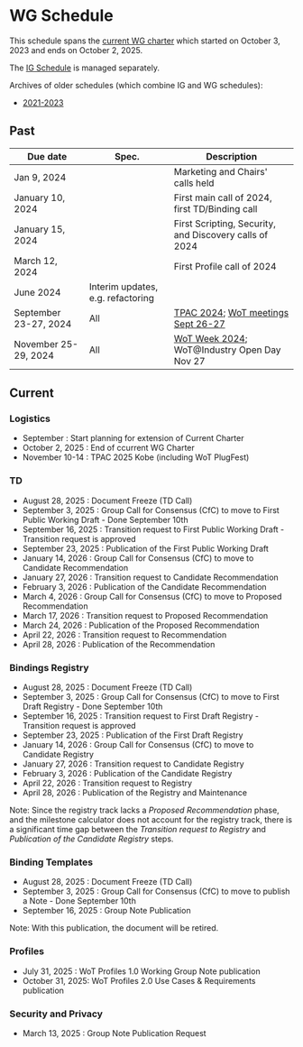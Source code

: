 # WG Schedule
This schedule spans the [current WG charter](https://www.w3.org/2023/10/wot-wg-2023.html) which started on October 3, 2023 and ends on October 2, 2025.

The [IG Schedule](ig-schedule.md) is managed separately.

Archives of older schedules (which combine IG and WG schedules):
* [2021-2023](schedule_2023.md)

## Past
| Due date | Spec. | Description |
| --- | --- | --- |
| Jan 9, 2024 |   | Marketing and Chairs' calls held |
| January 10, 2024 |   | First main call of 2024, first TD/Binding call |
| January 15, 2024 |   | First Scripting, Security, and Discovery calls of 2024 |
| March 12, 2024 |  | First Profile call of 2024 |
| June 2024 | Interim updates, e.g. refactoring |
| September 23-27, 2024 | All | [TPAC 2024](https://www.w3.org/2024/09/TPAC/); [WoT meetings Sept 26-27](https://www.w3.org/WoT/IG/wiki/Wiki_for_F2F_2024_planning) |
| November 25-29, 2024 | All | [WoT Week 2024](https://www.w3.org/WoT/IG/wiki/Wiki_for_WoT_Week_2024_planning); WoT@Industry Open Day Nov 27 |

## Current
### Logistics
* September : Start planning for extension of Current Charter
* October 2, 2025 : End of ccurrent WG Charter 
* November 10-14 : TPAC 2025 Kobe (including WoT PlugFest)

### TD

* August 28, 2025 : Document Freeze (TD Call)
* September 3, 2025 : Group Call for Consensus (CfC) to move to First Public Working Draft - Done September 10th
* September 16, 2025 : Transition request to First Public Working Draft - Transition request is approved 
* September 23, 2025 : Publication of the First Public Working Draft
* January 14, 2026 : Group Call for Consensus (CfC) to move to Candidate Recommendation
* January 27, 2026 : Transition request to Candidate Recommendation
* February 3, 2026 : Publication of the Candidate Recommendation
* March 4, 2026 : Group Call for Consensus (CfC) to move to Proposed Recommendation
* March 17, 2026 : Transition request to Proposed Recommendation
* March 24, 2026 : Publication of the Proposed Recommendation
* April 22, 2026 : Transition request to Recommendation
* April 28, 2026 : Publication of the Recommendation

### Bindings Registry

* August 28, 2025 : Document Freeze (TD Call)
* September 3, 2025 : Group Call for Consensus (CfC) to move to First Draft Registry - Done September 10th
* September 16, 2025 : Transition request to First Draft Registry - Transition request is approved
* September 23, 2025 : Publication of the First Draft Registry
* January 14, 2026 : Group Call for Consensus (CfC) to move to Candidate Registry
* January 27, 2026 : Transition request to Candidate Registry
* February 3, 2026 : Publication of the Candidate Registry
* April 22, 2026 : Transition request to Registry
* April 28, 2026 : Publication of the Registry and Maintenance

Note: Since the registry track lacks a _Proposed Recommendation_ phase, and the milestone calculator does not account for the registry track, there is a significant time gap between the _Transition request to Registry_ and _Publication of the Candidate Registry_ steps.

### Binding Templates

* August 28, 2025 : Document Freeze (TD Call)
* September 3, 2025 : Group Call for Consensus (CfC) to move to publish a Note - Done September 10th
* September 16, 2025 : Group Note Publication

Note: With this publication, the document will be retired.

### Profiles
* July 31, 2025 : WoT Profiles 1.0 Working Group Note publication
* October 31, 2025: WoT Profiles 2.0 Use Cases & Requirements publication

### Security and Privacy
* March 13, 2025 : Group Note Publication Request
